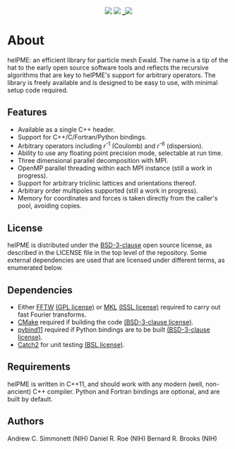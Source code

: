 <p align="center">
<a href="https://travis-ci.org/andysim/helpme"> <img src="https://travis-ci.org/andysim/helpme.svg?branch=master" /></a>
<a href="https://codecov.io/gh/andysim/helpme"> <img src="https://img.shields.io/codecov/c/github/andysim/helpme/master.svg" /></a>
<a href="https://opensource.org/licenses/BSD-3-Clause">_<img src=https://img.shields.io/github/license/andysim/helpme.svg /></a>
</p>

# About #

helPME: an efficient library for particle mesh Ewald.  The name is a tip of the
hat to the early open source software tools and reflects the recursive
algorithms that are key to helPME's support for arbitrary operators. The library
is freely available and is designed to be easy to use, with minimal setup code
required.

## Features ##

* Available as a single C++ header.
* Support for C++/C/Fortran/Python bindings.
* Arbitrary operators including *r*<sup>-1</sup> (Coulomb) and *r*<sup>-6</sup>
  (dispersion).
* Ability to use any floating point precision mode, selectable at run time.
* Three dimensional parallel decomposition with MPI.
* OpenMP parallel threading within each MPI instance (still a work in
  progress).
* Support for arbitrary triclinic lattices and orientations thereof.
* Arbitrary order multipoles supported (still a work in progress).
* Memory for coordinates and forces is taken directly from the caller's pool,
  avoiding copies.

## License ##

helPME is distributed under the
[BSD-3-clause](https://opensource.org/licenses/BSD-3-Clause) open source
license, as described in the LICENSE file in the top level of the repository.
Some external dependencies are used that are licensed under different terms, as
enumerated below.

## Dependencies ##
* Either [FFTW](http://www.fftw.org/)
  [(GPL license)](https://opensource.org/licenses/gpl-license) or
  [MKL](https://software.intel.com/en-us/mkl)
  [(ISSL license)](https://software.intel.com/en-us/license/intel-simplified-software-license)
  required to carry out fast Fourier transforms.
* [CMake](https://cmake.org) required if building the code
  [(BSD-3-clause license)](https://opensource.org/licenses/BSD-3-Clause).
* [pybind11](https://github.com/pybind/pybind11) required if Python bindings
  are to be built [(BSD-3-clause license)](https://opensource.org/licenses/BSD-3-Clause).
* [Catch2](https://github.com/catchorg/Catch2) for unit testing 
  [(BSL license)](https://opensource.org/licenses/BSL-1.0).

## Requirements ##
helPME is written in C++11, and should work with any modern (well, non-ancient)
C++ compiler.  Python and Fortran bindings are optional, and are built by
default.

## Authors ##
Andrew C. Simmonett (NIH)
Daniel R. Roe (NIH)
Bernard R. Brooks (NIH)
